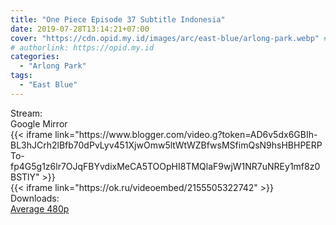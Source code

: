 ```yaml
---
title: "One Piece Episode 37 Subtitle Indonesia"
date: 2019-07-28T13:14:21+07:00
cover: "https://cdn.opid.my.id/images/arc/east-blue/arlong-park.webp" # Optional, cover
# authorlink: https://opid.my.id
categories:
  - "Arlong Park"
tags:
  - "East Blue"
---
```

<div class="ui menu violet borderless inverted">
  <div class="header item active">
        Stream:
    </div>
  <a class="active item" data-tab="google">
    <i class="google drive icon"></i> Google
  </a>
  <a class="item nounderline" data-tab="mirror">
    <i class="odnoklassniki icon"></i> Mirror
  </a>
</div>
<div class="ui bottom attached tab segment active" style="border:0 !important;" data-tab="google">
{{< iframe link="https://www.blogger.com/video.g?token=AD6v5dx6GBIh-BL3hJCrh2lBfb70dPvLyv451XjwOmw5ltWtWZBfwsMSfimQsN9hsHBHPERPTo-fp4G5g1z6lr7OJqFBYvdixMeCA5TOOpHI8TMQlaF9wjW1NR7uNREy1mf8z0BSTlY" >}}
</div>
<div class="ui bottom attached tab segment" style="border:0 !important;" data-tab="mirror">
{{< iframe link="https://ok.ru/videoembed/2155505322742" >}}
</div>
<div class="ui menu violet borderless inverted">
  <div class="header item active">
        Downloads:
    </div>
  <a class="item nounderline" href="https://ouo.io/1AN0Gm" target="_blank" rel="dofollow"><i class="google drive icon"></i>
    Average 480p</a>
</div>
